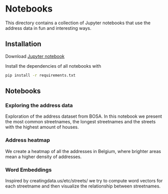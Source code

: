 # Notebooks
This directory contains a collection of Jupyter notebooks that use the address data in fun and interesting ways.

## Installation

Download [Jupyter notebook](https://jupyter.org/)

Install the dependencies of all notebooks with
```bash
pip install -r requirements.txt 
``` 

## Notebooks
### Exploring the address data
Exploration of the address dataset from BOSA. In this notebook we present the most common streetnames, the longest streetnames and the streets with the highest amount of houses.
### Address heatmap
We create a heatmap of all the addresses in Belgium, where brighter areas mean a higher density of addresses.
### Word Embeddings
Inspired by creatingdata.us/etc/streets/ we try to compute word vectors for each streetname and then visualize the relationship between streetnames. 